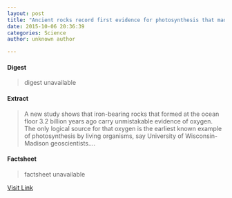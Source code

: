 ```yaml
---
layout: post
title: "Ancient rocks record first evidence for photosynthesis that made oxygen"
date: 2015-10-06 20:36:39
categories: Science
author: unknown author

---
```



#### Digest
>digest unavailable

#### Extract
>A new study shows that iron-bearing rocks that formed at the ocean floor 3.2 billion years ago carry unmistakable evidence of oxygen. The only logical source for that oxygen is the earliest known example of photosynthesis by living organisms, say University of Wisconsin-Madison geoscientists....

#### Factsheet
>factsheet unavailable

[Visit Link](http://phys.org/news/2015-10-ancient-evidence-photosynthesis-oxygen.html)


